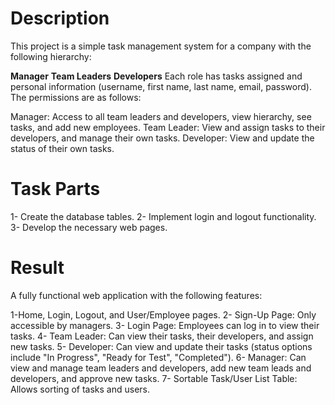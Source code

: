 # Description
This project is a simple task management system for a company with the following hierarchy:

**Manager**
**Team Leaders**
**Developers**
Each role has tasks assigned and personal information (username, first name, last name, email, password). The permissions are as follows:

Manager: Access to all team leaders and developers, view hierarchy, see tasks, and add new employees.
Team Leader: View and assign tasks to their developers, and manage their own tasks.
Developer: View and update the status of their own tasks.

# Task Parts

1- Create the database tables.
2- Implement login and logout functionality.
3- Develop the necessary web pages.

# Result
A fully functional web application with the following features:

1-Home, Login, Logout, and User/Employee pages.
2- Sign-Up Page: Only accessible by managers.
3- Login Page: Employees can log in to view their tasks.
4- Team Leader: Can view their tasks, their developers, and assign new tasks.
5- Developer: Can view and update their tasks (status options include "In Progress", "Ready for Test", "Completed").
6- Manager: Can view and manage team leaders and developers, add new team leads and developers, and approve new tasks.
7- Sortable Task/User List Table: Allows sorting of tasks and users.

